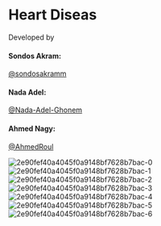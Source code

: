 # Heart Diseas

Developed by

<h4>Sondos Akram: </h4> <a href="https://github.com/sondosakramm">@sondosakramm</a>
<br>
<h4>Nada Adel: </h4> <a href="https://github.com/Nada-Adel-Ghonem">@Nada-Adel-Ghonem</a>
<br>
<h4>Ahmed Nagy: </h4> <a href="https://github.com/AhmedRoul">@AhmedRoul</a>
<br>

![2e90fef40a4045f0a9148bf7628b7bac-0](https://github.com/AhmedRoul/Heartdiseas/assets/64781251/2f4c07f9-5c1a-4d71-be2b-845e494a52de)
![2e90fef40a4045f0a9148bf7628b7bac-1](https://github.com/AhmedRoul/Heartdiseas/assets/64781251/31364bb2-cfd9-4ee6-8ea1-bd59be2b7ba2)
![2e90fef40a4045f0a9148bf7628b7bac-2](https://github.com/AhmedRoul/Heartdiseas/assets/64781251/afdd5473-88f8-4d1d-8341-7dfaf512a9f1)
![2e90fef40a4045f0a9148bf7628b7bac-3](https://github.com/AhmedRoul/Heartdiseas/assets/64781251/59dca254-9153-42b8-9c5f-d204b458be5c)
![2e90fef40a4045f0a9148bf7628b7bac-4](https://github.com/AhmedRoul/Heartdiseas/assets/64781251/67c7f5a2-95cc-4315-b45a-171f43eee8c9)
![2e90fef40a4045f0a9148bf7628b7bac-5](https://github.com/AhmedRoul/Heartdiseas/assets/64781251/98d606fb-1001-410f-bb9c-f0f4bad04737)
![2e90fef40a4045f0a9148bf7628b7bac-6](https://github.com/AhmedRoul/Heartdiseas/assets/64781251/43e6eb3e-d883-4782-825f-f889509fd960)
